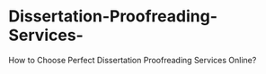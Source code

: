 # Dissertation-Proofreading-Services-
How to Choose Perfect Dissertation Proofreading Services Online?
